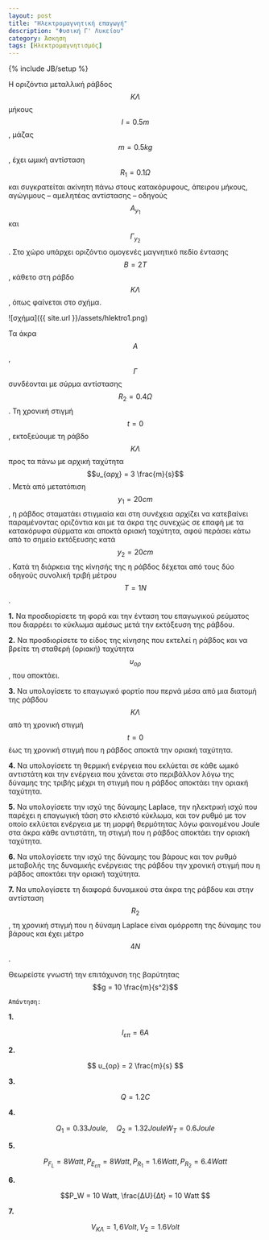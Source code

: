 ```yaml
---
layout: post
title: "Ηλεκτρομαγνητική επαγωγή"
description: "Φυσική Γ' Λυκείου"
category: Άσκηση
tags: [Ηλεκτρομαγνητισμός]
---
```

{% include JB/setup %}

Η οριζόντια μεταλλική ράβδος $$ΚΛ$$ μήκους $$l=0.5 m$$, μάζας $$m=0.5kg$$,
έχει ωμική αντίσταση $$R_1 =0.1Ω$$ και συγκρατείται ακίνητη πάνω στους
κατακόρυφους, άπειρου μήκους, αγώγιμους – αμελητέας αντίστασης – οδηγούς $$Α_{y_1}$$ και
$$Γ_{y_2}$$. Στο χώρο υπάρχει οριζόντιο ομογενές μαγνητικό πεδίο έντασης
$$Β=2Τ$$, κάθετο στη ράβδο $$ΚΛ$$, όπως φαίνεται στο σχήμα. 

![σχήμα]({{ site.url }}/assets/hlektro1.png) 

Τα άκρα $$Α$$, $$Γ$$ συνδέονται με σύρμα αντίστασης $$R_2 =0.4Ω$$.
Τη χρονική στιγμή $$t=0$$, εκτοξεύουμε τη ράβδο $$ΚΛ$$ προς τα πάνω με
αρχική ταχύτητα $$υ_{αρχ} = 3 \frac{m}{s}$$. Μετά από μετατόπιση $$y_1 = 20 cm$$, η ράβδος 
σταματάει στιγμιαία και στη συνέχεια αρχίζει να κατεβαίνει παραμένοντας οριζόντια
και με τα άκρα της συνεχώς σε επαφή με τα κατακόρυφα σύρματα και αποκτά οριακή ταχύτητα, 
αφού περάσει κάτω από το σημείο εκτόξευσης κατά $$y_2 = 20 cm$$. Κατά τη διάρκεια της κίνησής της
η ράβδος δέχεται από τους δύο οδηγούς συνολική τριβή μέτρου $$Τ=1Ν$$.

**1.**  Να προσδιορίσετε τη φορά και την ένταση του επαγωγικού ρεύματος που 
διαρρέει το κύκλωμα αμέσως μετά την εκτόξευση της ράβδου.

**2.**  Να προσδιορίσετε το είδος της κίνησης που εκτελεί η ράβδος και να βρείτε τη σταθερή
(οριακή) ταχύτητα $$υ_{ορ}$$, που αποκτάει.

**3.**  Να υπολογίσετε το επαγωγικό φορτίο που περνά μέσα από μια διατομή της ράβδου $$ΚΛ$$
από τη χρονική στιγμή $$t = 0$$ έως τη χρονική στιγμή που η ράβδος αποκτά την οριακή ταχύτητα. 

**4.**  Να υπολογίσετε τη θερμική ενέργεια που εκλύεται σε κάθε ωμικό αντιστάτη και την ενέργεια 
που χάνεται στο περιβάλλον λόγω της δύναμης της τριβής μέχρι τη στιγμή
που η ράβδος αποκτάει την οριακή ταχύτητα.

**5.**  Να υπολογίσετε την ισχύ της δύναμης Laplace, την ηλεκτρική ισχύ που παρέχει η επαγωγική τάση στο κλειστό κύκλωμα,
και τον ρυθμό με τον οποίο εκλύεται ενέργεια με τη μορφή θερμότητας λόγω φαινομένου Joule 
στα άκρα κάθε αντιστάτη, τη στιγμή που η ράβδος αποκτάει την οριακή ταχύτητα.

**6.**  Να υπολογίσετε την ισχύ της δύναμης του βάρους και τον ρυθμό μεταβολής της 
δυναμικής ενέργειας της ράβδου την χρονική στιγμή που η ράβδος αποκτάει την οριακή ταχύτητα.

**7.**  Να υπολογίσετε τη διαφορά δυναμικού στα άκρα της ράβδου και στην αντίσταση $$R_2$$ , τη χρονική στιγμή που 
η δύναμη Laplace είναι ομόρροπη της δύναμης του βάρους και έχει μέτρο $$4Ν$$.

Θεωρείστε γνωστή την επιτάχυνση της βαρύτητας $$g = 10 \frac{m}{s^2}$$


`Απάντηση:`

**1.**

$$ Ι_{επ} = 6Α$$

**2.**

$$ υ_{ορ} = 2 \frac{m}{s} $$ 

**3.**

$$ Q = 1.2 C$$

**4.**

$$Q_1 = 0.33 Joule, \quad Q_2 = 1.32 Joule W_T = 0.6 Joule$$

**5.**

$$P_{F_L} = 8 Watt, P_{E_{επ}} = 8 Watt, P_{R_1} = 1.6 Watt, P_{R_2} = 6.4 Watt$$

**6.**

$$P_W = 10 Watt, \frac{ΔU}{Δt} = 10 Watt $$

**7.**

$$V_{ΚΛ} = 1,6 Volt, V_2 = 1.6 Volt$$

